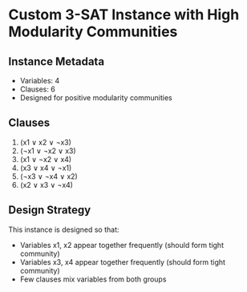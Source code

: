 # Custom 3-SAT Instance with High Modularity Communities

## Instance Metadata
- Variables: 4
- Clauses: 6
- Designed for positive modularity communities

## Clauses

1. (x1 ∨ x2 ∨ ¬x3)
2. (¬x1 ∨ ¬x2 ∨ x3)
3. (x1 ∨ ¬x2 ∨ x4)
4. (x3 ∨ x4 ∨ ¬x1)
5. (¬x3 ∨ ¬x4 ∨ x2)
6. (x2 ∨ x3 ∨ ¬x4)

## Design Strategy
This instance is designed so that:
- Variables x1, x2 appear together frequently (should form tight community)
- Variables x3, x4 appear together frequently (should form tight community)
- Few clauses mix variables from both groups
